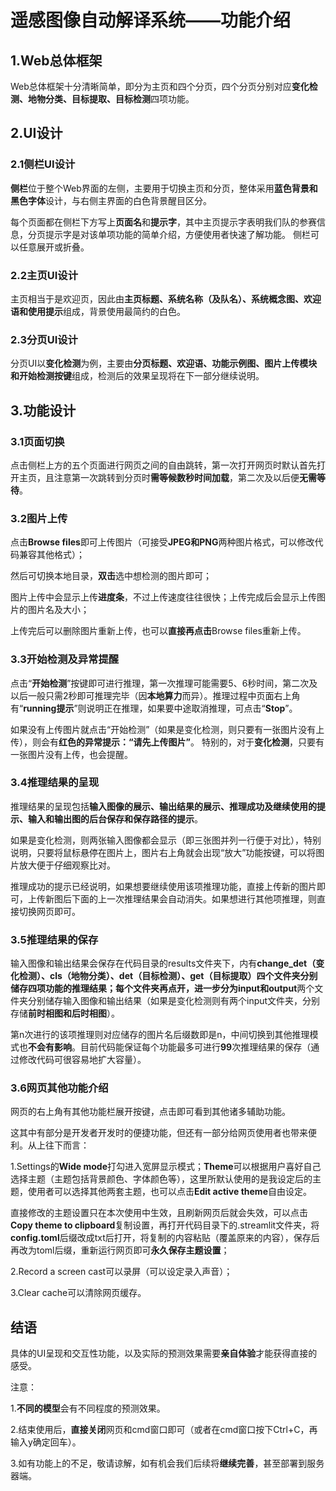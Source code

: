# 遥感图像自动解译系统——功能介绍 #
## 1.Web总体框架 ##
Web总体框架十分清晰简单，即分为主页和四个分页，四个分页分别对应**变化检测、地物分类、目标提取、目标检测**四项功能。

## 2.UI设计 ##
### 2.1侧栏UI设计 ###

**侧栏**位于整个Web界面的左侧，主要用于切换主页和分页，整体采用**蓝色背景和黑色字体**设计，与右侧主界面的白色背景醒目区分。

每个页面都在侧栏下方写上**页面名**和**提示字**，其中主页提示字表明我们队的参赛信息，分页提示字是对该单项功能的简单介绍，方便使用者快速了解功能。
侧栏可以任意展开或折叠。

### 2.2主页UI设计 ###

主页相当于是欢迎页，因此由**主页标题、系统名称（及队名）、系统概念图、欢迎语和使用提示**组成，背景使用最简约的白色。

### 2.3分页UI设计 ###

分页UI以**变化检测**为例，主要由**分页标题、欢迎语、功能示例图、图片上传模块和开始检测按键**组成，检测后的效果呈现将在下一部分继续说明。

## 3.功能设计 ##

### 3.1页面切换 ###

点击侧栏上方的五个页面进行网页之间的自由跳转，第一次打开网页时默认首先打开主页，且注意第一次跳转到分页时**需等候数秒时间加载**，第二次及以后便**无需等待**。

### 3.2图片上传 ###

点击**Browse files**即可上传图片（可接受**JPEG和PNG**两种图片格式，可以修改代码兼容其他格式）；

然后可切换本地目录，**双击**选中想检测的图片即可；

图片上传中会显示上传**进度条**，不过上传速度往往很快；上传完成后会显示上传图片的图片名及大小；

上传完后可以删除图片重新上传，也可以**直接再点击**Browse files重新上传。

### 3.3开始检测及异常提醒 ###

点击“**开始检测**”按键即可进行推理，第一次推理可能需要5、6秒时间，第二次及以后一般只需2秒即可推理完毕（因**本地算力**而异）。推理过程中页面右上角有“**running提示**”则说明正在推理，如果要中途取消推理，可点击“**Stop**”。

如果没有上传图片就点击“开始检测”（如果是变化检测，则只要有一张图片没有上传），则会有**红色的异常提示：“请先上传图片”**。
特别的，对于**变化检测**，只要有一张图片没有上传，也会提醒。

### 3.4推理结果的呈现 ###

推理结果的呈现包括**输入图像的展示、输出结果的展示、推理成功及继续使用的提示、输入和输出图的后台保存和保存路径的提示**。

如果是变化检测，则两张输入图像都会显示（即三张图并列一行便于对比），特别说明，只要将鼠标悬停在图片上，图片右上角就会出现“放大”功能按键，可以将图片放大便于仔细观察比对。

推理成功的提示已经说明，如果想要继续使用该项推理功能，直接上传新的图片即可，上传新图后下面的上一次推理结果会自动消失。如果想进行其他项推理，则直接切换网页即可。

### 3.5推理结果的保存 ###

输入图像和输出结果会保存在代码目录的results文件夹下，内有**change_det（变化检测）、cls（地物分类）、det（目标检测）、get（目标提取）**四个文件夹分别储存四项功能的推理结果；每个文件夹再点开，进一步分为**input和output**两个文件夹分别储存输入图像和输出结果（如果是变化检测则有两个input文件夹，分别存储**前时相图和后时相图**）。

第n次进行的该项推理则对应储存的图片名后缀数即是n，中间切换到其他推理模式也**不会有影响**。目前代码能保证每个功能最多可进行**99**次推理结果的保存（通过修改代码可很容易地扩大容量）。

### 3.6网页其他功能介绍 ###

网页的右上角有其他功能栏展开按键，点击即可看到其他诸多辅助功能。

这其中有部分是开发者开发时的便捷功能，但还有一部分给网页使用者也带来便利。从上往下而言：

1.Settings的**Wide mode**打勾进入宽屏显示模式；**Theme**可以根据用户喜好自己选择主题（主题包括背景颜色、字体颜色等），这里所默认使用的是我设定后的主题，使用者可以选择其他两套主题，也可以点击**Edit active theme**自由设定。

直接修改的主题设置只在本次使用中生效，且刷新网页后就会失效，可以点击**Copy theme to clipboard**复制设置，再打开代码目录下的.streamlit文件夹，将**config.toml**后缀改成txt后打开，将复制的内容粘贴（覆盖原来的内容），保存后再改为toml后缀，重新运行网页即可**永久保存主题设置**；

2.Record a screen cast可以录屏（可以设定录入声音）；

3.Clear cache可以清除网页缓存。


## 结语 ##
具体的UI呈现和交互性功能，以及实际的预测效果需要**亲自体验**才能获得直接的感受。

注意：

1.**不同的模型**会有不同程度的预测效果。

2.结束使用后，**直接关闭**网页和cmd窗口即可（或者在cmd窗口按下Ctrl+C，再输入y确定回车）。

3.如有功能上的不足，敬请谅解，如有机会我们后续将**继续完善**，甚至部署到服务器端。